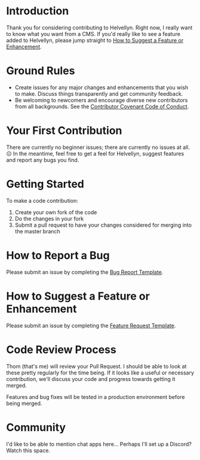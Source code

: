 # Introduction

Thank you for considering contributing to Helvellyn. Right now, I really want to know what you want from a CMS. If you'd really like to see a feature added to Helvellyn, please jump straight to [How to Suggest a Feature or Enhancement](#How-to-Suggest-a-Feature-or-Enhancement).

# Ground Rules

- Create issues for any major changes and enhancements that you wish to make. Discuss things transparently and get community feedback.
- Be welcoming to newcomers and encourage diverse new contributors from all backgrounds. See the [Contributor Covenant Code of Conduct](CODE_OF_CONDUCT.md).

# Your First Contribution

There are currently no beginner issues; there are currently no issues at all. ☹️ In the meantime, feel free to get a feel for Helvellyn, suggest features and report any bugs you find.

# Getting Started

To make a code contribution:

1. Create your own fork of the code
2. Do the changes in your fork
3. Submit a pull request to have your changes considered for merging into the master branch

# How to Report a Bug

Please submit an issue by completing the [Bug Report Template](https://github.com/thombruce/helvellyn/issues/new?template=bug_report.md).

# How to Suggest a Feature or Enhancement

Please submit an issue by completing the [Feature Request Template](https://github.com/thombruce/helvellyn/issues/new?template=feature_request.md).

# Code Review Process

Thom (that's me) will review your Pull Request. I should be able to look at these pretty regularly for the time being. If it looks like a useful or necessary contribution, we'll discuss your code and progress towards getting it merged.

Features and bug fixes will be tested in a production environment before being merged.

# Community

I'd like to be able to mention chat apps here... Perhaps I'll set up a Discord? Watch this space.

